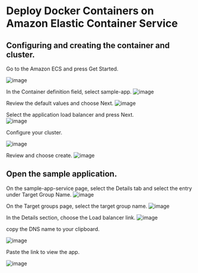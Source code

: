 # Deploy Docker Containers on Amazon Elastic Container Service

## Configuring and creating the container and cluster.

Go to the Amazon ECS and press Get Started.

![image](https://user-images.githubusercontent.com/80820244/236460370-9cbdb808-00b6-46e4-b222-8800197c5f89.png)

In the Container definition field, select sample-app.
![image](https://user-images.githubusercontent.com/80820244/236460595-283da0b3-cea2-45f8-8701-d8816d2f2d13.png)

Review the default values and choose Next.
![image](https://user-images.githubusercontent.com/80820244/236461329-3481a0e5-b107-473b-922e-8286c3b7a965.png)

Select the application load balancer and press Next.  
![image](https://user-images.githubusercontent.com/80820244/236461567-003159ad-aca7-476b-a083-08984349f3be.png)

Configure your cluster.

![image](https://user-images.githubusercontent.com/80820244/236461986-0fe58249-309f-4920-b802-8cdd2b9951b1.png)

Review and choose create.
![image](https://user-images.githubusercontent.com/80820244/236462681-4b272d49-6605-4d40-855d-4d23f1240f7a.png)


## Open the sample application.

On the sample-app-service page, select the Details tab and select the entry under Target Group Name. 
![image](https://user-images.githubusercontent.com/80820244/236463014-f24b60c7-9dcd-44a0-bd37-5b5d38839d5b.png)

On the Target groups page, select the target group name. 
![image](https://user-images.githubusercontent.com/80820244/236463157-3dd78363-a9fa-4079-9ce3-d7816ba422ea.png)

In the Details section, choose the Load balancer link. 
![image](https://user-images.githubusercontent.com/80820244/236463383-aa0aab79-8fb1-4cc7-87b2-6449212e93f9.png)

copy the DNS name to your clipboard.

![image](https://user-images.githubusercontent.com/80820244/236463781-cce8ebb6-937f-4917-aa75-6de0fd9c9b30.png)

Paste the link to view the app.

![image](https://user-images.githubusercontent.com/80820244/236463990-b510eba6-46c6-4c0a-80a0-8feafb60bbb4.png)


